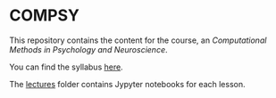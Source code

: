 # COMPSY

This repository contains the content for the course, an *Computational
Methods in Psychology and Neuroscience*. 

You can find the syllabus [here](syllabus/syllabus.pdf). 

The [lectures](lectures) folder contains Jypyter notebooks for each lesson.
